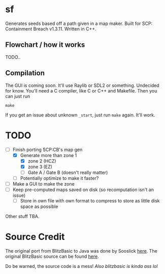 # sf
Generates seeds based off a path given in a map maker. Built for
SCP: Containment Breach v1.3.11. Written in C++.

## Flowchart / how it works
TODO..

## Compilation
The GUI is coming soon. It'll use Raylib or SDL2 or something. Undecided
for know. You'll need a C compiler, like C or C++ and Makefile. Then you
can just run
```
make
```

If you get an issue about unknown `_start`, just run `make` again. It'll
work.

# TODO
- [ ] Finish porting SCP:CB's map gen
  - [X] Generate more than zone 1
    - [X] zone 2 (HCZ)
    - [X] zone 3 (EZ)
    - [ ] Gate A / Gate B (doesn't really matter)
  - [ ] Potentially optimize to make it faster?
- [ ] Make a GUI to make the zone
- [ ] Keep pre-computed maps saved on disk (so recomputation isn't an issue)
  - [ ] Store in own file with own format to compress to store as little 
  disk space as possible

Other stuff TBA.

# Source Credit

The original port from BlitzBasic to Java was done by Sooslick
[here](https://github.com/Sooslick/scpcbUtility). The original
BlitzBasic source can be found [here](https://github.com/Regalis11/scpcb).

Do be warned, the source code is a mess! *Also blitzbasic is kinda
ass lol*